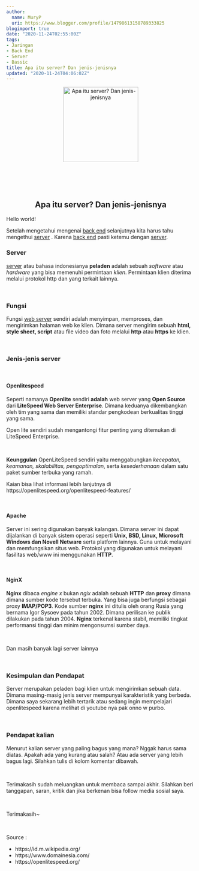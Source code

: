 ```yaml
---
author:
  name: MuryP
  uri: https://www.blogger.com/profile/14798613158789333825
blogimport: true
date: "2020-11-24T02:55:00Z"
tags:
- Jaringan
- Back End
- Server
- Bassic
title: Apa itu server? Dan jenis-jenisnya
updated: "2020-11-24T04:06:02Z"
---
```


<div class="separator" style="clear: both; text-align: center;"><a href="https://1.bp.blogspot.com/-YwOnlIuBVEQ/X7z0nlxsBaI/AAAAAAAAE-E/j42XBi1K_4U4lUvWnuQsvuFRabbQnltKgCLcBGAsYHQ/s200/IMG_20201124_185422-min.jpg" imageanchor="1" style="margin-left: 1em; margin-right: 1em;"><img alt="Apa itu server? Dan jenis-jenisnya" border="0" data-original-height="200" data-original-width="200" height="200" src="https://1.bp.blogspot.com/-YwOnlIuBVEQ/X7z0nlxsBaI/AAAAAAAAE-E/j42XBi1K_4U4lUvWnuQsvuFRabbQnltKgCLcBGAsYHQ/w200-h200/IMG_20201124_185422-min.jpg" title="Apa itu server? Dan jenis-jenisnya" width="200" /></a></div><br /><h2 style="text-align: center;"><br /></h2><h2 style="text-align: center;">Apa itu server? Dan jenis-jenisnya</h2><p>Hello world!</p><p>Setelah mengetahui mengenai <a href="https://www.muryp.my.id/2020/11/apa-itu-back-end-dan-tugas-seorang-back.html">back end</a>&nbsp;selanjutnya kita harus tahu mengethui&nbsp;<a href="#">server</a> . Karena&nbsp;<a href="https://www.muryp.my.id/2020/11/apa-itu-back-end-dan-tugas-seorang-back.html">back end</a>&nbsp;pasti ketemu dengan&nbsp;<a href="#">server</a>.&nbsp;</p><h3 style="text-align: left;">Server</h3><p><a href="#">server</a>&nbsp;atau bahasa indonesianya <b>peladen</b> adalah sebuah <i>software</i> atau <i>hardware</i> yang bisa memenuhi permintaan <i>klien</i>. Permintaan klien diterima melalui protokol http dan yang terkait lainnya.</p><p><br /></p><h3 style="text-align: left;">Fungsi</h3><p>Fungsi&nbsp;<a href="#">web server</a>&nbsp;sendiri adalah menyimpan, memproses, dan mengirimkan halaman web ke klien. Dimana server mengirim sebuah <b>html, style sheet, script</b> atau file video dan foto melalui <b>http</b> atau <b>https</b> ke klien.</p><p><br /></p><h3 style="text-align: left;">Jenis-jenis server</h3><p><br /></p><h4 style="text-align: left;">Openlitespeed</h4><p>Seperti namanya <b>Openlite</b> sendiri <b>adalah</b> web server yang <b>Open Source</b> dari <b>LiteSpeed ​​Web Server Enterprise</b>. Dimana keduanya dikembangkan oleh tim yang sama dan memiliki standar pengkodean berkualitas tinggi yang sama.</p><p>Open lite sendiri sudah mengantongi fitur penting yang ditemukan di LiteSpeed ​​Enterprise.&nbsp;</p><p><br /></p><p><b>Keunggulan</b> OpenLiteSpeed sendiri yaitu ​​menggabungkan <i>kecepatan, keamanan, skalabilitas, pengoptimalan</i>, serta <i>kesederhanaan</i> dalam satu paket sumber terbuka yang ramah.</p><p>Kaian bisa lihat informasi lebih lanjutnya di https://openlitespeed.org/openlitespeed-features/</p><p><br /></p><h4 style="text-align: left;">Apache&nbsp;</h4><p>Server ini sering digunakan banyak kalangan. Dimana server ini dapat dijalankan di banyak sistem operasi seperti <b>Unix, BSD, Linux, Microsoft Windows dan Novell Netware</b> serta platform lainnya. Guna untuk melayani dan memfungsikan situs web. Protokol yang digunakan untuk melayani fasilitas web/www ini menggunakan <b>HTTP</b>.</p><p><br /></p><h4 style="text-align: left;">NginX</h4><p><b>Nginx</b> dibaca <i>engine x</i> bukan <i>ngix</i> adalah sebuah <b>HTTP</b> dan <b>proxy</b> dimana dimana sumber kode tersebut terbuka. Yang bisa juga berfungsi sebagai proxy <b>IMAP/POP3</b>. Kode sumber <b>nginx</b> ini ditulis oleh orang Rusia yang bernama Igor Sysoev pada tahun 2002. Dimana perilisan ke publik dilakukan pada tahun 2004. <b>Nginx</b> terkenal karena stabil, memiliki tingkat performansi tinggi dan minim mengonsumsi sumber daya.</p><p><br /></p><p>Dan masih banyak lagi server lainnya</p><p><br /></p><h3 style="text-align: left;">Kesimpulan dan Pendapat</h3><p>Server merupakan peladen bagi klien untuk mengirimkan sebuah data. Dimana masing-masig jenis server mempunyai karakteristik yang berbeda. Dimana saya sekarang lebih tertarik atau sedang ingin mempelajari openlitespeed karena melihat di youtube nya pak onno w purbo.</p><p><br /></p><h3 style="text-align: left;">Pendapat kalian</h3><p>Menurut kalian server yang paling bagus yang mana? Nggak harus sama diatas. Apakah ada yang kurang atau salah? Atau ada server yang lebih bagus lagi. Silahkan tulis di kolom komentar dibawah.</p><p><br /></p><p>Terimakasih sudah meluangkan untuk membaca sampai akhir. Silahkan beri tanggapan, saran, kritik dan jika berkenan bisa follow media sosial saya.</p><p><br /></p><p>Terimakasih~</p><p><br /></p><p>Source :&nbsp;</p><p></p><ul style="text-align: left;"><li>https://id.m.wikipedia.org/</li><li>https://www.domainesia.com/</li><li>https://openlitespeed.org/</li></ul><p></p>
